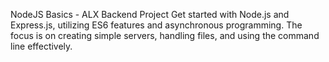 NodeJS Basics - ALX Backend Project
Get started with Node.js and Express.js, utilizing ES6 features and asynchronous programming. The focus is on creating simple servers, handling files, and using the command line effectively.
